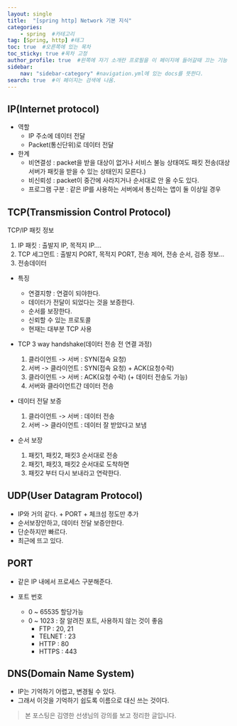 ```yaml
---
layout: single
title:  "[spring http] Network 기본 지식"
categories: 
    - spring  #카테고리
tag: [Spring, http] #태그
toc: true  #오른쪽에 있는 목차
toc_sticky: true #목차 고정
author_profile: true  #왼쪽에 자기 소개란 프로필을 이 페이지에 들어갈때 끄는 기능
sidebar:
    nav: "sidebar-category" #navigation.yml에 있는 docs를 뜻한다.
search: true  #이 페이지는 검색에 나옴.
---
```


## IP(Internet protocol)
- 역할
  - IP 주소에 데이터 전달
  - Packet(통신단위)로 데이터 전달
- 한계
  - 비연결성 : packet을 받을 대상이 없거나 서비스 불능 상태여도 패킷 전송(대상 서버가 패킷을 받을 수 있는 상태인지 모른다.)
  - 비신뢰성 : packet이 중간에 사라지거나 순서대로 안 올 수도 있다.
  - 프로그램 구분 : 같은 IP를 사용하는 서버에서 통신하는 앱이 둘 이상일 경우

## TCP(Transmission Control Protocol)
TCP/IP 패킷 정보
1. IP 패킷 : 출발지 IP, 목적지 IP....
2. TCP 세그먼트 : 출발지 PORT, 목적지 PORT, 전송 제어, 전송 순서, 검증 정보...
3. 전송데이터

- 특징
  - 연결지향 : 연결이 되야한다.
  - 데이터가 전달이 되었다는 것을 보증한다.
  - 순서를 보장한다. 
  - 신뢰할 수 있는 프로토콜
  - 현재는 대부분 TCP 사용

- TCP 3 way handshake(데이터 전송 전 연결 과정)
  1. 클라이언트 -> 서버 : SYN(접속 요청)
  2. 서버 -> 클라이언트 : SYN(접속 요청) + ACK(요청수락)
  3. 클라이언트 -> 서버 : ACK(요청 수락) (+ 데이터 전송도 가능)
  4. 서버와 클라이언트간 데이터 전송

- 데이터 전달 보증
  1. 클라이언트 -> 서버 : 데이터 전송
  2. 서버 -> 클라이언트 : 데이터 잘 받았다고 보냄

- 순서 보장
  1. 패킷1, 패킷2, 패킷3 순서대로 전송
  2. 패킷1, 패킷3, 패킷2 순서대로 도착하면
  3. 패킷2 부터 다시 보내라고 연락한다.

## UDP(User Datagram Protocol)
- IP와 거의 같다. + PORT + 체크섬 정도만 추가
- 순서보장안하고, 데이터 전달 보증안한다.
- 단순하지만 빠르다.
- 최근에 뜨고 있다.
  
## PORT
- 같은 IP 내에서 프로세스 구분해준다.
  
- 포트 번호
  - 0 ~ 65535 할당가능
  - 0 ~ 1023 : 잘 알려진 포트, 사용하지 않는 것이 좋음
    - FTP : 20, 21
    - TELNET : 23
    - HTTP : 80
    - HTTPS : 443

## DNS(Domain Name System)
- IP는 기억하기 어렵고, 변경될 수 있다.
- 그래서 이것을 기억하기 쉽도록 이름으로 대신 쓰는 것이다.


> 본 포스팅은 김영한 선생님의 강의를 보고 정리한 글입니다. 